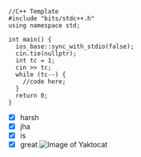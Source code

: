 ```
//C++ Template
#include "bits/stdc++.h"
using namespace std;

int main() {
  ios_base::sync_with_stdio(false);
  cin.tie(nullptr);
  int tc = 1;
  cin >> tc;
  while (tc--) {
    //code here;
  }
  return 0;
}
```
- [x] harsh
- [x] jha
- [x] is
- [x] great
![Image of Yaktocat](https://octodex.github.com/images/yaktocat.png)
